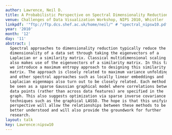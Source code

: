 ```yaml
---
author: Lawrence, Neil D.
title: A Probabilistic Perspective on Spectral Dimensionality Reduction
venue: Challenges of Data Visualization Workshop, NIPS 2010, Whistler
linkpdf: '"ftp://ftp.dcs.shef.ac.uk/home/neil/" # "spectral_nipsw10.pdf"'
year: '2010'
month: '12'
day: '11'
abstract: |
  Spectral approaches to dimensionality reduction typically reduce the
  dimensionality of a data set through taking the eigenvectors of a
  Laplacian or a similarity matrix. Classical multidimensional scaling
  also makes use of the eigenvectors of a similarity matrix. In this talk
  we introduce a maximum entropy approach to designing this similarity
  matrix. The approach is closely related to maximum variance unfolding
  and other spectral approaches such as locally linear embeddings and
  Laplacian eigenmaps also turn out to be closely related. Each method can
  be seen as a sparse Gaussian graphical model where correlations between
  data points (rather than across data features) are specified in the
  graph. This also suggests optimization via sparse inverse covariance
  techniques such as the graphical LASSO. The hope is that this unifying
  perspective will allow the relationships between these methods to be
  better understood and will also provide the groundwork for further
  research.
layout: talk
key: Lawrence:nipsw10
---
```

